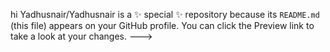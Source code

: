 hi
Yadhusnair/Yadhusnair is a ✨ special ✨ repository because its `README.md` (this file) appears on your GitHub profile.
You can click the Preview link to take a look at your changes.
--->
